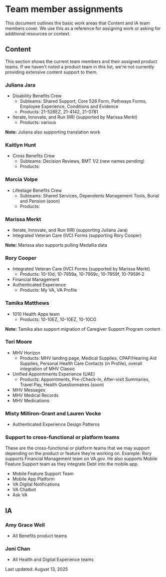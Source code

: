 # Team member assignments

This document outlines the basic work areas that Content and IA team members cover. We use this as a reference for assigning work or asking for additional resources or context.

## Content
This section shows the current team members and their assigned product teams. If we haven't noted a product team in this list, we're not currently providing extensive content support to them.

### Juliana Jara
- Disability Benefits Crew
  - Subteams: Shared Support, Core 526 Form, Pathways Forms, Employee Experience, Conditions and Evidence
  - Products: 21-526EZ, 21-4142, 21-0781
- Iterate, Innovate, and Run (IIR) (supported by Marissa Merkt)
  - Products: various

**Note:** Juliana also supporting translation work

### Kaitlyn Hunt
- Cross Benefits Crew
  - Subteams: Decision Reviews, BMT 1/2 (new names pending)
  - Products:

### Marcia Volpe
- Lifestage Benefits Crew
  - Subteams: Shared Services, Dependents Management Tools, Burial and Pension (soon)
  - Products:

### Marissa Merkt
- Iterate, Innovate, and Run (IIR) (supporting Juliana Jara)
- Integrated Veteran Care (IVC) Forms (supporting Rory Cooper)

**Note:** Marissa also supports pulling Medallia data

### Rory Cooper
- Integrated Veteran Care (IVC) Forms (supported by Marissa Merkt)
  - Products: 10-10d, 10-7959a, 10-7959c, 10-7959f, 10-7959f-2
- Financial Management
- Authenticated Experience
  - Products: My VA, VA Profile
 
### Tamika Matthews
- 1010 Health Apps team
  - Products: 10-10EZ, 10-10EZ, 10-10CG

**Note:** Tamika also support migration of Caregiver Support Program content

### Tori Moore
- MHV Horizon
  - Products: MHV landing page, Medical Supplies, CPAP/Hearing Aid Supplies, Personal Health Care Contacts (in Profile), overall integration of MHV Classic
- Unified Appointments Experience (UAE)
  - Products: Appointments, Pre-/Check-In, After-visit Summaries, Travel Pay, Health Questionnaires (soon)
- MHV Messages
- MHV Medical Records
- MHV Medications

### Misty Milliron-Grant and Lauren Vocke
- Authenticated Experience Design Patterns

### Support to cross-functional or platform teams
These are the cross-functional or platform teams that we may support depending on the product or feature they’re working on. Example: Rory supports Financial Management team on VA.gov. He also supports Mobile Feature Support team as they integrate Debt into the mobile app.
- Mobile Feature Support Team
- Mobile App Platform
- VA Digital Notifications
- VA Chatbot
- Ask VA

## IA

### Amy Grace Well
- All Benefits product teams

### Joni Chan
- All Health and Digital Experience teams


Last updated: August 13, 2025
